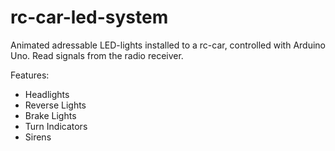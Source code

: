 # rc-car-led-system

Animated adressable LED-lights installed to a rc-car, controlled with Arduino Uno. Read signals from the radio receiver.

Features:
- Headlights
- Reverse Lights
- Brake Lights
- Turn Indicators
- Sirens
